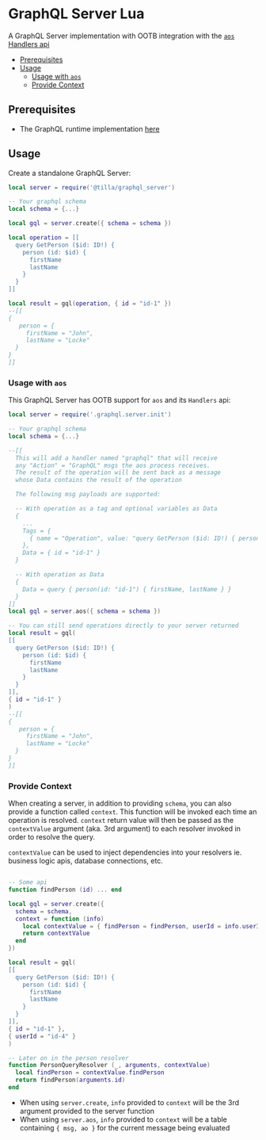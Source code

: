 # GraphQL Server Lua

A GraphQL Server implementation with OOTB integration with the [`aos` Handlers api](https://github.com/permaweb/aos/blob/main/process/handlers.md)

<!-- toc -->

- [Prerequisites](#prerequisites)
- [Usage](#usage)
  - [Usage with `aos`](#usage-with-aos)
  - [Provide Context](#provide-context)

<!-- tocstop -->

## Prerequisites

- The GraphQL runtime implementation [here](../runtime)

## Usage

Create a standalone GraphQL Server:

```lua
local server = require('@tilla/graphql_server')

-- Your graphql schema
local schema = {...}

local gql = server.create({ schema = schema })

local operation = [[
  query GetPerson ($id: ID!) {
    person (id: $id) {
      firstName
      lastName
    }
  }
]]

local result = gql(operation, { id = "id-1" })
--[[
{
   person = {
     firstName = "John",
     lastName = "Locke"
  }
}
]]
```

### Usage with `aos`

This GraphQL Server has OOTB support for `aos` and its `Handlers` api:


```lua
local server = require('.graphql.server.init')

-- Your graphql schema
local schema = {...}

--[[
  This will add a handler named "graphql" that will receive
  any "Action" = "GraphQL" msgs the aos process receives.
  The result of the operation will be sent back as a message
  whose Data contains the result of the operation

  The following msg payloads are supported:

  -- With operation as a tag and optional variables as Data
  {
    ...
    Tags = {
      { name = "Operation", value: "query GetPerson ($id: ID!) { person (id: $id) { firstName, lastName } }" }
    },
    Data = { id = "id-1" }
  }

  -- With operation as Data
  {
    Data = query { person(id: "id-1") { firstName, lastName } }
  }
]]
local gql = server.aos({ schema = schema })

-- You can still send operations directly to your server returned
local result = gql(
[[
  query GetPerson ($id: ID!) {
    person (id: $id) {
      firstName
      lastName
    }
  }
]],
{ id = "id-1" }
)
--[[
{
   person = {
     firstName = "John",
     lastName = "Locke"
  }
}
]]
```

### Provide Context

When creating a server, in addition to providing `schema`, you can also provide a function called `context`. This function will be invoked each time an operation is resolved. `context` return value will then be passed as the `contextValue` argument (aka. 3rd argument) to each resolver invoked in order to resolve the query.

`contextValue` can be used to inject dependencies into your resolvers ie. business logic apis, database connections, etc.

```lua

-- Some api
function findPerson (id) ... end

local gql = server.create({
  schema = schema,
  context = function (info)
    local contextValue = { findPerson = findPerson, userId = info.userId }
    return contextValue
  end
})

local result = gql(
[[
  query GetPerson ($id: ID!) {
    person (id: $id) {
      firstName
      lastName
    }
  }
]],
{ id = "id-1" },
{ userId = "id-4" }
)

-- Later on in the person resolver
function PersonQueryResolver (_, arguments, contextValue)
  local findPerson = contextValue.findPerson
  return findPerson(arguments.id)
end
```

- When using `server.create`, `info` provided to `context` will be the 3rd argument provided to the server function
- When using `server.aos`, `info` provided to `context` will be a table containing `{ msg, ao }` for the current message being evaluated
